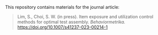 
This repository contains materials for the journal article:

> Lim, S., Choi, S. W. (in press). Item exposure and utilization control methods for optimal test assembly. *Behaviormetrika.* https://doi.org/10.1007/s41237-023-00214-1
